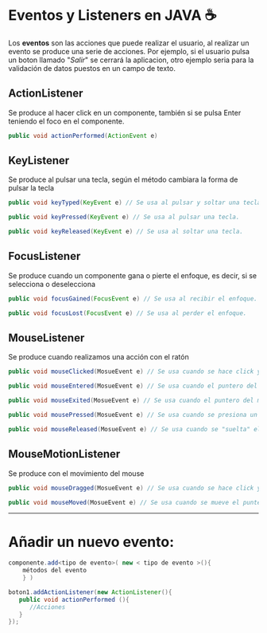 # Eventos y Listeners en JAVA :coffee:
Los **eventos** son las acciones que puede realizar el usuario, al realizar un evento se produce una serie de acciones. Por ejemplo, si el usuario pulsa un boton llamado "*Salir*" se cerrará la aplicacion, otro ejemplo seria para la validación de datos puestos en un campo de texto.

## ActionListener
Se produce al hacer click en un componente, también si se pulsa Enter teniendo el foco en el componente.

```java
public void actionPerformed(ActionEvent e)
```

## KeyListener
Se produce al pulsar una tecla, según el método cambiara la forma de pulsar la tecla

```java
public void keyTyped(KeyEvent e) // Se usa al pulsar y soltar una tecla.
```

```java
public void keyPressed(KeyEvent e) // Se usa al pulsar una tecla.
```

```java
public void keyReleased(KeyEvent e) // Se usa al soltar una tecla.
```

## FocusListener
Se produce cuando un componente gana o pierte el enfoque, es decir, si se selecciona o deselecciona
```java
public void focusGained(FocusEvent e) // Se usa al recibir el enfoque.
```
```java
public void focusLost(FocusEvent e) // Se usa al perder el enfoque.
```

## MouseListener
Se produce cuando realizamos una acción con el ratón
```java
public void mouseClicked(MosueEvent e) // Se usa cuando se hace click y se suelta el mouse.
```

```java
public void mouseEntered(MosueEvent e) // Se usa cuando el puntero del mouse entra a un componente.
```

```java
public void mouseExited(MosueEvent e) // Se usa cuando el puntero del mouse sale de un componente.
```

```java
public void mousePressed(MosueEvent e) // Se usa cuando se presiona un botón.
```

```java
public void mouseReleased(MosueEvent e) // Se usa cuando se "suelta" el botón.
```

## MouseMotionListener
Se produce con el movimiento del mouse
```java
public void mouseDragged(MosueEvent e) // Se usa cuando se hace click y se arrastra un componente.
```

```java
public void mouseMoved(MosueEvent e) // Se usa cuando se mueve el puntero de mouse sobre un elemento.
```

---

# Añadir un nuevo evento:
```java
componente.add<tipo de evento>( new < tipo de evento >(){ 
    métodos del evento 
    } )
```

```java
boton1.addActionListener(new ActionListener(){
   public void actionPerformed (){
      //Acciones
   }
});
```